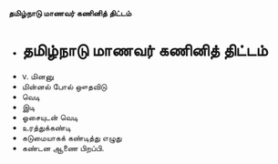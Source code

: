 **தமிழ்நாடு மாணவர் கணினித் திட்டம்**
- # தமிழ்நாடு மாணவர் கணினித் திட்டம்
- v. மினனு
- மின்னல் போல் ஔதவிடு
- வெடி
- இடி
- ஓசையுடன் வெடி
- உரத்துக்கண்டி
- கடுமையாகக் கண்டித்து எழுது
- கண்டன ஆணை பிறப்பி.

